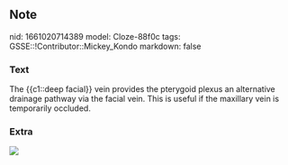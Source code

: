 ## Note
nid: 1661020714389
model: Cloze-88f0c
tags: GSSE::!Contributor::Mickey_Kondo
markdown: false

### Text
The {{c1::deep facial}} vein provides the pterygoid plexus an alternative drainage pathway via the facial vein. This is useful if the maxillary vein is temporarily occluded.

### Extra
<img src="Pterygoid-plexus-of-veins_1539320027256.png">
